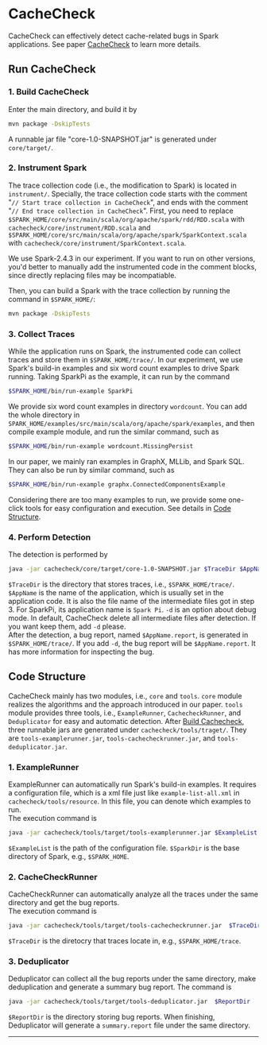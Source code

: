 # CacheCheck

CacheCheck can effectively detect cache-related bugs in Spark applications.
See paper [CacheCheck](http://www.tcse.cn/~wsdou/papers/2020-issta-cachecheck.pdf) to learn more details.

## **Run CacheCheck**
### 1. Build CacheCheck
Enter the main directory, and build it by 
```bash
mvn package -DskipTests
``` 
A runnable jar file "core-1.0-SNAPSHOT.jar" is generated under `core/target/`.
### 2. Instrument Spark
The trace collection code (i.e., the modification to Spark) is located in `instrument/`. Specially, the trace collection code starts with the comment "`// Start trace collection in CacheCheck`", and ends with the comment "`// End trace collection in CacheCheck`". 
First, you need to replace `$SPARK_HOME/core/src/main/scala/org/apache/spark/rdd/RDD.scala` with `cachecheck/core/instrument/RDD.scala` and `$SPARK_HOME/core/src/main/scala/org/apache/spark/SparkContext.scala` with `cachecheck/core/instrument/SparkContext.scala`.  

We use Spark-2.4.3 in our experiment. If you want to run on other versions, you'd better to manually add the instrumented code in the comment blocks, since directly replacing files may be incompatiable.

Then, you can build a Spark with the trace collection by running the command in `$SPARK_HOME/`: 
```bash
mvn package -DskipTests
```
### 3. Collect Traces
While the application runs on Spark, the instrumented code can collect traces and store them in `$SPARK_HOME/trace/`.
In our experiment, we use Spark's build-in examples and six word count examples to drive Spark running. 
Taking SparkPi as the example, it can run by the command 
```bash
$SPARK_HOME/bin/run-example SparkPi
```
We provide six word count examples in directory `wordcount`. You can add the whole directory in `SPARK_HOME/examples/src/main/scala/org/apache/spark/examples`, and then compile example module, and run the similar command, such as
```bash
$SPARK_HOME/bin/run-example wordcount.MissingPersist
```  
In our paper, we mainly ran examples in GraphX, MLLib, and Spark SQL. They can also be run by similar command, such as 
```bash
$SPARK_HOME/bin/run-example graphx.ConnectedComponentsExample
```  
Considering there are too many examples to run, we provide some one-click tools for easy configuration and execution. See details in [Code Structure](#code-structure).  
### 4. Perform Detection
The detection is performed by 
```bash
java -jar cachecheck/core/target/core-1.0-SNAPSHOT.jar $TraceDir $AppName [-d]
```
`$TraceDir` is the directory that stores traces, i.e., `$SPARK_HOME/trace/`. `$AppName` is the name of the application, which is usually set in the application code. It is also the file name of the intermediate files got in step 3. For SparkPi, its application name is `Spark Pi`. `-d` is an option about debug mode. In default, CacheCheck delete all intermediate files after detection. If you want keep them, add `-d` please.  
After the detection, a bug report, named `$AppName.report`, is generated  in `$SPARK_HOME/trace/`.
If you add `-d`, the bug report will be `$AppName.report`. It has more information for inspecting the bug.

## **Code Structure**
CacheCheck mainly has two modules, i.e., `core` and `tools`. `core` module realizes the algorithms and the approach introduced in our paper. `tools` module provides three tools, i.e., `ExampleRunner`, `CachecheckRunner`, and `Deduplicator` for easy and automatic detection. After [Build Cachecheck](#1-build-cachecheck), three runnable jars are generated under `cachecheck/tools/traget/`. They are `tools-examplerunner.jar`, `tools-cachecheckrunner.jar`, and `tools-deduplicator.jar`.  
### 1. ExampleRunner
ExampleRunner can automatically run Spark's build-in examples. It requires a configuration file, which is a xml file just like `example-list-all.xml` in `cachecheck/tools/resource`. In this file, you can denote which examples to run.  
The execution command is 
```bash
java -jar cachecheck/tools/target/tools-examplerunner.jar $ExampleList $SparkDir
```
`$ExampleList` is the path of the configuration file. `$SparkDir` is the base directory of Spark, e.g., `$SPARK_HOME`.  
### 2. CacheCheckRunner
CacheCheckRunner can automatically analyze all the traces under the same directory and get the bug reports.  
The execution command is 
```bash
java -jar cachecheck/tools/target/tools-cachecheckrunner.jar  $TraceDir
```
`$TraceDir` is the diretocry that traces locate in, e.g., `$SPARK_HOME/trace`.  
### 3. Deduplicator
Deduplicator can collect all the bug reports under the same directory, make deduplication and generate a summary bug report. The command is 
```bash
java -jar cachecheck/tools/target/tools-deduplicator.jar  $ReportDir
``` 
`$ReportDir` is the directory storing bug reports. When finishing, Deduplicator will generate a `summary.report` file under the same directory.
***